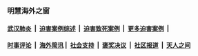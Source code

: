 
### 明慧海外之窗

####  [武汉肺炎](indexes/365.md?t=02031800) &nbsp;|&nbsp;  [迫害案例综述](indexes/328.md?t=02031800) &nbsp;|&nbsp; [迫害致死案例](indexes/277.md?t=02031800)  &nbsp;|&nbsp; [更多迫害案例](indexes/81.md?t=02031800)  &nbsp;|&nbsp; 
####  [时事评论](indexes/251.md?t=02031800) &nbsp;|&nbsp; [海外简讯](indexes/245.md?t=02031800)&nbsp;|&nbsp;  [社会支持](indexes/140.md?t=02031800) &nbsp;|&nbsp; [褒奖决议](indexes/282.md?t=02031800) &nbsp;|&nbsp; [社区报道](indexes/91.md?t=02031800)  &nbsp;|&nbsp; [天人之间](indexes/78.md?t=02031800) 


